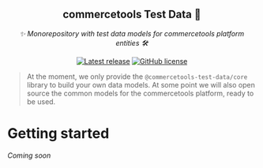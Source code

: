 <h2 align="center">commercetools Test Data 🤖</h2>
<p align="center">
  <i>✨ Monorepository with test data models for commercetools platform entities 🛠</i>
</p>
<p align="center">
  <a href="https://github.com/commercetools/test-data/releases"><img src="https://badgen.net/github/release/commercetools/test-data" alt="Latest release" /></a> <a href="https://github.com/commercetools/test-data/blob/master/LICENSE"><img src="https://badgen.net/github/license/commercetools/test-data" alt="GitHub license" /></a>
</p>

> At the moment, we only provide the `@commercetools-test-data/core` library to build your own data models.
> At some point we will also open source the common models for the commercetools platform, ready to be used.

# Getting started

_Coming soon_
